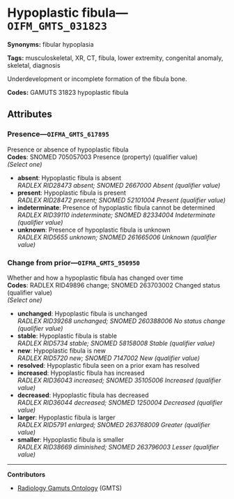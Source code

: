 # Hypoplastic fibula—`OIFM_GMTS_031823`

**Synonyms:** fibular hypoplasia

**Tags:** musculoskeletal, XR, CT, fibula, lower extremity, congenital anomaly, skeletal, diagnosis

Underdevelopment or incomplete formation of the fibula bone.

**Codes:** GAMUTS 31823 hypoplastic fibula

## Attributes

### Presence—`OIFMA_GMTS_617895`

Presence or absence of hypoplastic fibula  
**Codes**: SNOMED 705057003 Presence (property) (qualifier value)  
*(Select one)*

- **absent**: Hypoplastic fibula is absent  
_RADLEX RID28473 absent; SNOMED 2667000 Absent (qualifier value)_
- **present**: Hypoplastic fibula is present  
_RADLEX RID28472 present; SNOMED 52101004 Present (qualifier value)_
- **indeterminate**: Presence of hypoplastic fibula cannot be determined  
_RADLEX RID39110 indeterminate; SNOMED 82334004 Indeterminate (qualifier value)_
- **unknown**: Presence of hypoplastic fibula is unknown  
_RADLEX RID5655 unknown; SNOMED 261665006 Unknown (qualifier value)_

### Change from prior—`OIFMA_GMTS_950950`

Whether and how a hypoplastic fibula has changed over time  
**Codes**: RADLEX RID49896 change; SNOMED 263703002 Changed status (qualifier value)  
*(Select one)*

- **unchanged**: Hypoplastic fibula is unchanged  
_RADLEX RID39268 unchanged; SNOMED 260388006 No status change (qualifier value)_
- **stable**: Hypoplastic fibula is stable  
_RADLEX RID5734 stable; SNOMED 58158008 Stable (qualifier value)_
- **new**: Hypoplastic fibula is new  
_RADLEX RID5720 new; SNOMED 7147002 New (qualifier value)_
- **resolved**: Hypoplastic fibula seen on a prior exam has resolved  
- **increased**: Hypoplastic fibula has increased  
_RADLEX RID36043 increased; SNOMED 35105006 Increased (qualifier value)_
- **decreased**: Hypoplastic fibula has decreased  
_RADLEX RID36044 decreased; SNOMED 1250004 Decreased (qualifier value)_
- **larger**: Hypoplastic fibula is larger  
_RADLEX RID5791 enlarged; SNOMED 263768009 Greater (qualifier value)_
- **smaller**: Hypoplastic fibula is smaller  
_RADLEX RID38669 diminished; SNOMED 263796003 Lesser (qualifier value)_

---

**Contributors**

- [Radiology Gamuts Ontology](https://gamuts.net/) (GMTS)
